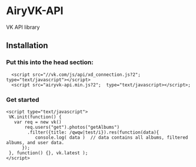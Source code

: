 # AiryVK-API

VK API library

## Installation
### Put this into the head section: 
```
  <script src="//vk.com/js/api/xd_connection.js?2";  type="text/javascript"></script>
  <script src="airyvk-api.min.js?2";  type="text/javascript></script>;
```
### Get started 

```
<script type="text/javascript"> 
 VK.init(function() {
   var req = new vk()
       req.users("get").photos("getAlbums")
        .filter({title: /qwqw|test/i}).res(function(data){
           console.log( data )  // data contains all albums, filtered albums, and user data.    
      });
 }, function() {}, vk.latest ); 
</script>
```
